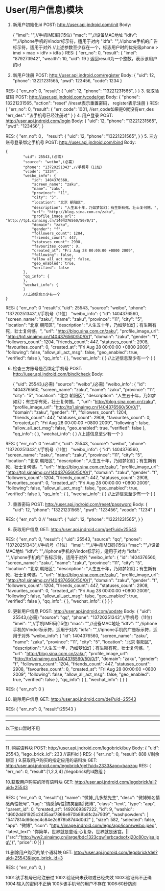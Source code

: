 User(用户信息)模块
============

1. 新用户初始化id
POST:
    http://user.api.jndroid.com/init
Body:

    {
            "imei": "",//手机IMEI码(15位)
            "mac": "",//设备MAC地址
            "idfv": "",//iphone手机的Vindor标示符，适用于对内
            "idfa": "",//iphone手机的广告标示符，适用于对外
            //上述参数至少存在一个，标志用户时的优先级phone > imei > mac > idfv > idfa
    }
RES:
    {
      "err_no": 0,
      "result": {
            "imei": "879273942",
            "wealth": 10,
            "uid": 19
      }
    返回result为一个整数，表示该用户的id
2. 新用户注册
POST:
    http://user.api.jndroid.com/register
Body:
    {
        "uid": 12,
        "phone": 13221231565,
        "pwd": 123456,
        "code": 1234
    }

RES:
    {
      "err_no": 0,
      "result": {
            "uid": 12,
            "phone": "13221231565",
      }
    }
3. 获取验证码
    POST:
        http://user.api.jndroid.com/vcode/get
    Body:
        {
            "phone": 13221231565,
            "action": "reset" //reset表示重置密码， register表示注册
        }
    RES:
        {
          "err_no": 0,
          "result": {
            "err_code": 1001,   //err_code如果是0就没有err_des
            "err_des": "该手机号已经注册过"
          }
        }
4. 用户登录
POST:
    http://user.api.jndroid.com/login
Body:
    {
        "uid": 12,
        "phone": "13221231565",
        "pwd": "123456",
    }

RES:
    {
        "err_no": 0，
        "result": {
            "uid": 12,
            "phone": "13221231565",
        }
    }
5. 三方账号登录绑定手机号
POST:
    http://user.api.jndroid.com/bind
Body:

    {
            "uid": 25543,(必需)
            "source": "weibo",(必需)
            "phone": "13720251343",//手机号（11位）
            "vcode": "1234",
        	"weibo_info": {
             	"id": 1404376560,
                "screen_name": "zaku",
                "name": "zaku",
                "province": "11",
                "city": "5",
                "location": "北京 朝阳区",
                "description": "人生五十年，乃如梦如幻；有生斯有死，壮士复何憾。",
                "url": "http://blog.sina.com.cn/zaku",
                "profile_image_url": "http://tp1.sinaimg.cn/1404376560/50/0/1",
                "domain": "zaku",
                "gender": "f",
                "followers_count": 1204,
                "friends_count": 447,
                "statuses_count": 2908,
                "favourites_count": 0,
                "created_at": "Fri Aug 28 00:00:00 +0800 2009",
                "following": false,
                "allow_all_act_msg": false,
                "geo_enabled": true,
                "verified": false
            },
            "qq_info": {
            },
            "wechat_info": {
            }
            //上述信息至少有一个
    }

RES:
    {
      "err_no": 0
      "result":{
            "uid": 25543,
            "source": "weibo",
            "phone": "13720251343",//手机号（11位）
        	"weibo_info": {
             	"id": 1404376560,
                "screen_name": "zaku",
                "name": "zaku",
                "province": "11",
                "city": "5",
                "location": "北京 朝阳区",
                "description": "人生五十年，乃如梦如幻；有生斯有死，壮士复何憾。",
                "url": "http://blog.sina.com.cn/zaku",
                "profile_image_url": "http://tp1.sinaimg.cn/1404376560/50/0/1",
                "domain": "zaku",
                "gender": "f",
                "followers_count": 1204,
                "friends_count": 447,
                "statuses_count": 2908,
                "favourites_count": 0,
                "created_at": "Fri Aug 28 00:00:00 +0800 2009",
                "following": false,
                "allow_all_act_msg": false,
                "geo_enabled": true,
                "verified": false
            },
            "qq_info": {
            },
            "wechat_info": {
            }
            //上述信息至少有一个
        }
    }


6. 检查三方账号是否绑定手机号
POST:
    http://user.api.jndroid.com/bind/check
Body:

    {
            "uid": 25543,(必需)
            "source": "weibo",(必需)
        	"weibo_info": {
             	"id": 1404376560,
                "screen_name": "zaku",
                "name": "zaku",
                "province": "11",
                "city": "5",
                "location": "北京 朝阳区",
                "description": "人生五十年，乃如梦如幻；有生斯有死，壮士复何憾。",
                "url": "http://blog.sina.com.cn/zaku",
                "profile_image_url": "http://tp1.sinaimg.cn/1404376560/50/0/1",
                "domain": "zaku",
                "gender": "f",
                "followers_count": 1204,
                "friends_count": 447,
                "statuses_count": 2908,
                "favourites_count": 0,
                "created_at": "Fri Aug 28 00:00:00 +0800 2009",
                "following": false,
                "allow_all_act_msg": false,
                "geo_enabled": true,
                "verified": false
            },
            "qq_info": {
            },
            "wechat_info": {
            }
            //上述信息至少有一个
        }

RES:
    {
      "err_no": 0
      "result":{
            "uid": 25543,
            "source": "weibo",
            "phone": "13720251343",//手机号（11位）
        	"weibo_info": {
             	"id": 1404376560,
                "screen_name": "zaku",
                "name": "zaku",
                "province": "11",
                "city": "5",
                "location": "北京 朝阳区",
                "description": "人生五十年，乃如梦如幻；有生斯有死，壮士复何憾。",
                "url": "http://blog.sina.com.cn/zaku",
                "profile_image_url": "http://tp1.sinaimg.cn/1404376560/50/0/1",
                "domain": "zaku",
                "gender": "f",
                "followers_count": 1204,
                "friends_count": 447,
                "statuses_count": 2908,
                "favourites_count": 0,
                "created_at": "Fri Aug 28 00:00:00 +0800 2009",
                "following": false,
                "allow_all_act_msg": false,
                "geo_enabled": true,
                "verified": false
            },
            "qq_info": {
            },
            "wechat_info": {
            }
            //上述信息至少有一个
        }
    }

7. 重置密码
POST:
    http://user.api.jndroid.com/reset/password
Body:
    {
        "uid": 12,
        "phone": "13221231565",
        "pwd": "123456",
        "vcode": "1234"
    }

RES:
    {
      "err_no": 0      //
      "result": {
                  "uid": 12,
                  "phone": "13221231565",
              }
    }

8. 获取用户信息
GET:
    http://user.api.jndroid.com/get?uid=25543

RES:
    {
      "err_no": 0,
      "result": {
                    "uid": 25543,
                    "source": "qq",
                    "phone": "13720251343",//手机号（11位）
                    "imei": "",//手机IMEI码(15位)
                    "mac": "",//设备MAC地址
                    "idfv": "",//iphone手机的Vindor标示符，适用于对内
                    "idfa": "",//iphone手机的广告标示符，适用于对外
                    "weibo_info": {
                     	"id": 1404376560,
                        "screen_name": "zaku",
                        "name": "zaku",
                        "province": "11",
                        "city": "5",
                        "location": "北京 朝阳区",
                        "description": "人生五十年，乃如梦如幻；有生斯有死，壮士复何憾。",
                        "url": "http://blog.sina.com.cn/zaku",
                        "profile_image_url": "http://tp1.sinaimg.cn/1404376560/50/0/1",
                        "domain": "zaku",
                        "gender": "f",
                        "followers_count": 1204,
                        "friends_count": 447,
                        "statuses_count": 2908,
                        "favourites_count": 0,
                        "created_at": "Fri Aug 28 00:00:00 +0800 2009",
                        "following": false,
                        "allow_all_act_msg": false,
                        "geo_enabled": true,
                        "verified": false
                    },
                    "qq_info": {
                    },
                    "wechat_info": {
                    }
              }
    }


9. 更新用户信息
POST:
    http://user.api.jndroid.com/update
Body:
    {
            "uid": 25543,(必需)
            "source": "qq",
            "phone": "13720251343",//手机号（11位）
            "imei": "",//手机IMEI码(15位)
            "mac": "",//设备MAC地址
            "idfv": "",//iphone手机的Vindor标示符，适用于对内
            "idfa": "",//iphone手机的广告标示符，适用于对外
        	"weibo_info": {
             	"id": 1404376560,
                "screen_name": "zaku",
                "name": "zaku",
                "province": "11",
                "city": "5",
                "location": "北京 朝阳区",
                "description": "人生五十年，乃如梦如幻；有生斯有死，壮士复何憾。",
                "url": "http://blog.sina.com.cn/zaku",
                "profile_image_url": "http://tp1.sinaimg.cn/1404376560/50/0/1",
                "domain": "zaku",
                "gender": "f",
                "followers_count": 1204,
                "friends_count": 447,
                "statuses_count": 2908,
                "favourites_count": 0,
                "created_at": "Fri Aug 28 00:00:00 +0800 2009",
                "following": false,
                "allow_all_act_msg": false,
                "geo_enabled": true,
                "verified": false
            },
            "qq_info": {
            },
            "wechat_info": {
            }
        }

RES:
    {
      "err_no": 0
    }


10. 删除用户信息
GET:
    http://user.api.jndroid.com/del?uid=25543

RES:
    {
      "err_no": 0,
      "result":25543
    }







******************************************************************************************************
******************************************************************************************************

以下接口暂时不用

******************************************************************************************************
******************************************************************************************************

11 .购买语料块
POST:
    http://user.api.jndroid.com/legobrick/buy
Body:
    {
        "uid": 25543,
        "lego_brick_id": 233  //语料id
    }
RES:
    {
        "err_no": 0,
        "result": 888   //剩余聊豆
    }
9.获取用户购买的指定应用的语料块
GET:
    http://user.api.jndroid.com/legobrick/get?uid=2333&app=baozou
RES:
    {
      "err_no": 0,
      "result":[1,2,3,4]  //legobrick的Id数组
    }


10.获取用户购买的所有语料块
GET:
    http://user.api.jndroid.com/legobrick/all?uid=25543

RES:
    {
      "err_no": 0,
      "result":[{
            "name": "微博_几多愁先生",
            "desc": "微博知名情感两性帐号",
            "tag": "情感|两性|搞笑幽默|微博",
            "class": "text",
            "type": "app",
            "parent_id": 0,
            "created_at": 1492669397222,
            "id": 9,
            "washid": "d602dd81925c2435aaf7866e970b89b8fc2a7939",
            "washpowders": [
                "5417814d66cec4c84e2c878b87d4d0d2"
            ],
            "size": 582,
            "selected": false,
            "app": "微博",
            "icon": "http://image.jndroid.com/lego/app/icon/weibo.jpeg",
            "latest_text": "你简单，世界就是童话;心复杂，世界就是迷宫。||{\"src\":\"http://ww2.sinaimg.cn/large/bdc1323cgw1erbcadsofxj20c80cvjsa.jpg\"}",
            "price": 0
      }]
    }

11.删除用户购买的某个语料块
GET:
    http://user.api.jndroid.com/legobrick/del?uid=25543&lego_brick_id=3

RES:
    {
      "err_no": 0,
    }


1001:该手机号已经注册过
1002:验证码未获取或已经失效
1003:验证码不正确
1004:输入的密码不正确
1005:该手机号的用户不存在
1006:60秒防刷